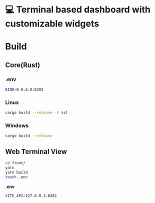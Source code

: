 # 💻 Terminal based dashboard with customizable widgets

# Build
## Core(Rust)
### .env
```sh
BIND=0.0.0.0:8282
```

### Linux
```bash
cargo build --release -F ssl
```

### Windows
```bash
cargo build --release
```

## Web Terminal View
```bash
cd front/
yarn
yarn build
touch .env
```

**.env**
```bash
VITE_API=127.0.0.1:8282
```
